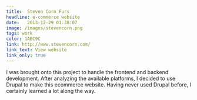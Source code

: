 ```yaml
---
title:  Steven Corn Furs
headline: e-commerce website
date:   2013-12-29 01:38:07
image: /images/stevencorn.png
tags: work
color: 1ABC9C
link: http://www.stevencorn.com/
link_text: View website
link_only: true
---
```

I was brought onto this project to handle the frontend and backend development. After analyzing the available platforms, I decided to use Drupal to make this ecommerce website. Having never used Drupal before, I certainly learned a lot along the way.
